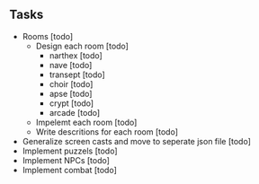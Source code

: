 Tasks
-----

* Rooms  [todo]
  * Design each room [todo]
    * narthex [todo]
    * nave [todo]
    * transept [todo]
    * choir [todo]
    * apse [todo]
    * crypt [todo]
    * arcade [todo]
  * Impelemt each room [todo]
  * Write descritions for each room [todo]
* Generalize screen casts and move to seperate json file [todo]
* Implement puzzels [todo]
* Implement NPCs [todo]
* Implement combat [todo]
